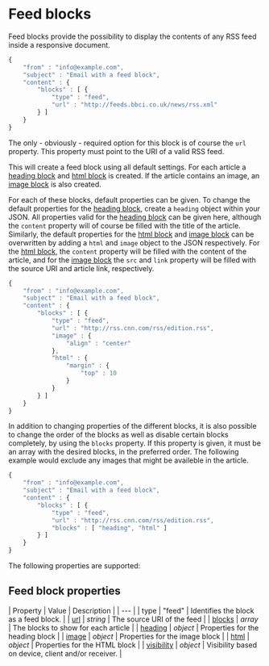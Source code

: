 # Feed blocks

Feed blocks provide the possibility to display the contents of any RSS
feed inside a responsive document.

```javascript
{
    "from" : "info@example.com",
    "subject" : "Email with a feed block",
    "content" : {
        "blocks" : [ {
            "type" : "feed",
            "url" : "http://feeds.bbci.co.uk/news/rss.xml"
        } ]
    }
}
```

The only - obviously - required option for this block is of course the `url`
property. This property must point to the URI of a valid RSS feed.

This will create a feed block using all default settings. For each article a
[heading block](copernica-docs:ResponsiveEmail/json/block-heading) and
[html block](copernica-docs:ResponsiveEmail/json/block-html) is created. If the
article contains an image, an [image block](copernica-docs:ResponsiveEmail/json/block-image)
is also created.

For each of these blocks, default properties can be given. To change the default
properties for the [heading block](copernica-docs:ResponsiveEmail/json/block-heading),
create a `heading` object within your JSON. All properties valid for the
[heading block](copernica-docs:ResponsiveEmail/json/block-heading) can be given
here, although the `content` property will of course be filled with the title of
the article. Similarly, the default properties for the [html block](copernica-docs:ResponsiveEmail/json/block-html)
and [image block](copernica-docs:ResponsiveEmail/json/block-image) can be
overwritten by adding a `html` and `image` object to the JSON respectively.
For the [html block](copernica-docs:ResponsiveEmail/json/block-html), the
`content` property will be filled with the content of the article, and for the
[image block](copernica-docs:ResponsiveEmail/json/block-image) the `src` and
`link` property will be filled with the source URI and article link, respectively.

```javascript
{
    "from" : "info@example.com",
    "subject" : "Email with a feed block",
    "content" : {
        "blocks" : [ {
            "type" : "feed",
            "url" : "http://rss.cnn.com/rss/edition.rss",
            "image" : {
                "align" : "center"
            },
            "html" : {
                "margin" : {
                    "top" : 10
                }
            }
        } ]
    }
}
```

In addition to changing properties of the different blocks, it is also possible
to change the order of the blocks as well as disable certain blocks completely,
by using the `blocks` property. If this property is given, it must be an array
with the desired blocks, in the preferred order. The following example would
exclude any images that might be availeble in the article.

```javascript
{
    "from" : "info@example.com",
    "subject" : "Email with a feed block",
    "content" : {
        "blocks" : [ {
            "type" : "feed",
            "url" : "http://rss.cnn.com/rss/edition.rss",
            "blocks" : [ "heading", "html" ]
        } ]
    }
}
```

The following properties are supported:

## Feed block properties

| Property | Value | Description                                                                                                         |
| ---                                                                                                                                    |
| type | "feed" | Identifies the block as a feed block.                                                                                  |
| [url](copernica-docs:ResponsiveEmail/json/property-url) | _string_ | The source URI of the feed                                        |
| [blocks](copernica-docs:ResponsiveEmail/json/property-feed-blocks) | _array_ | The blocks to show for each article                     |
| [heading](copernica-docs:ResponsiveEmail/json/block-heading) | _object_ | Properties for the heading block                             |
| [image](copernica-docs:ResponsiveEmail/json/block-image) | _object_ | Properties for the image block                                   |
| [html](copernica-docs:ResponsiveEmail/json/block-html) | _object_ | Properties for the HTML block                                      |
| [visibility](copernica-docs:ResponsiveEmail/json/property-visibility) | _object_ | Visibility based on device, client and/or receiver. |
